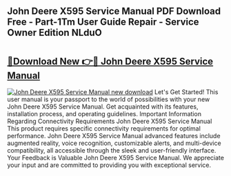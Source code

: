 ## John Deere X595 Service Manual PDF Download Free - Part-1Tm User Guide Repair - Service Owner Edition NLduO

# <h2><a href="http://bc97071.oget.top/?id=John+Deere+X595+Service+Manual">🔗Download New 👉🔴 John Deere X595 Service Manual</a></h2>

[![John Deere X595 Service Manual new download](https://i.imgur.com/5g1atiW.png)](http://bc97071.oget.top/?id=John+Deere+X595+Service+Manual)
Let's Get Started! This user manual is your passport to the world of possibilities with your new John Deere X595 Service Manual. Get acquainted with its features, installation process, and operating guidelines. Important Information Regarding Connectivity Requirements John Deere X595 Service Manual This product requires specific connectivity requirements for optimal performance. John Deere X595 Service Manual advanced features include augmented reality, voice recognition, customizable alerts, and multi-device compatibility, all accessible through the sleek and user-friendly interface. Your Feedback is Valuable John Deere X595 Service Manual. We appreciate your input and are committed to providing you with exceptional service.
